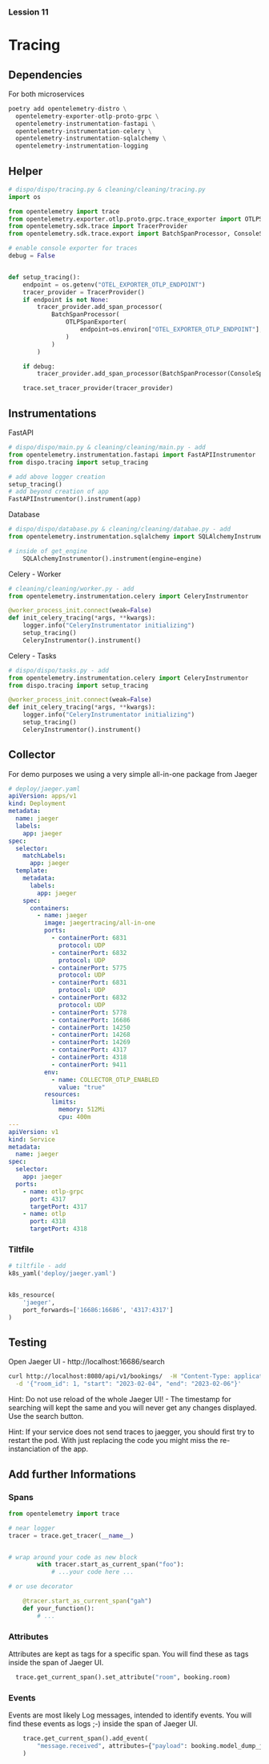 ### Lession 11

# Tracing

## Dependencies

For both microservices

```python
poetry add opentelemetry-distro \
  opentelemetry-exporter-otlp-proto-grpc \
  opentelemetry-instrumentation-fastapi \
  opentelemetry-instrumentation-celery \
  opentelemetry-instrumentation-sqlalchemy \
  opentelemetry-instrumentation-logging

```

## Helper

```python
# dispo/dispo/tracing.py & cleaning/cleaning/tracing.py
import os

from opentelemetry import trace
from opentelemetry.exporter.otlp.proto.grpc.trace_exporter import OTLPSpanExporter
from opentelemetry.sdk.trace import TracerProvider
from opentelemetry.sdk.trace.export import BatchSpanProcessor, ConsoleSpanExporter

# enable console exporter for traces
debug = False


def setup_tracing():
    endpoint = os.getenv("OTEL_EXPORTER_OTLP_ENDPOINT")
    tracer_provider = TracerProvider()
    if endpoint is not None:
        tracer_provider.add_span_processor(
            BatchSpanProcessor(
                OTLPSpanExporter(
                    endpoint=os.environ["OTEL_EXPORTER_OTLP_ENDPOINT"],
                )
            )
        )

    if debug:
        tracer_provider.add_span_processor(BatchSpanProcessor(ConsoleSpanExporter()))

    trace.set_tracer_provider(tracer_provider)
```

## Instrumentations

FastAPI

```python
# dispo/dispo/main.py & cleaning/cleaning/main.py - add
from opentelemetry.instrumentation.fastapi import FastAPIInstrumentor
from dispo.tracing import setup_tracing

# add above logger creation
setup_tracing()
# add beyond creation of app
FastAPIInstrumentor().instrument(app)
```

Database

```python
# dispo/dispo/database.py & cleaning/cleaning/databae.py - add
from opentelemetry.instrumentation.sqlalchemy import SQLAlchemyInstrumentor

# inside of get_engine
    SQLAlchemyInstrumentor().instrument(engine=engine)
```

Celery - Worker

```python
# cleaning/cleaning/worker.py - add
from opentelemetry.instrumentation.celery import CeleryInstrumentor

@worker_process_init.connect(weak=False)
def init_celery_tracing(*args, **kwargs):
    logger.info("CeleryInstrumentator initializing")
    setup_tracing()
    CeleryInstrumentor().instrument()
```

Celery - Tasks

```python
# dispo/dispo/tasks.py - add
from opentelemetry.instrumentation.celery import CeleryInstrumentor
from dispo.tracing import setup_tracing

@worker_process_init.connect(weak=False)
def init_celery_tracing(*args, **kwargs):
    logger.info("CeleryInstrumentator initializing")
    setup_tracing()
    CeleryInstrumentor().instrument()
```

## Collector

For demo purposes we using a very simple all-in-one package from Jaeger

```yaml
# deploy/jaeger.yaml
apiVersion: apps/v1
kind: Deployment
metadata:
  name: jaeger
  labels:
    app: jaeger
spec:
  selector:
    matchLabels:
      app: jaeger
  template:
    metadata:
      labels:
        app: jaeger
    spec:
      containers:
        - name: jaeger
          image: jaegertracing/all-in-one
          ports:
            - containerPort: 6831
              protocol: UDP
            - containerPort: 6832
              protocol: UDP
            - containerPort: 5775
              protocol: UDP
            - containerPort: 6831
              protocol: UDP
            - containerPort: 6832
              protocol: UDP
            - containerPort: 5778
            - containerPort: 16686
            - containerPort: 14250
            - containerPort: 14268
            - containerPort: 14269
            - containerPort: 4317
            - containerPort: 4318
            - containerPort: 9411
          env:
            - name: COLLECTOR_OTLP_ENABLED
              value: "true"
          resources:
            limits:
              memory: 512Mi
              cpu: 400m
---
apiVersion: v1
kind: Service
metadata:
  name: jaeger
spec:
  selector:
    app: jaeger
  ports:
    - name: otlp-grpc
      port: 4317
      targetPort: 4317
    - name: otlp
      port: 4318
      targetPort: 4318
```

### Tiltfile

```python
# tiltfile - add
k8s_yaml('deploy/jaeger.yaml')


k8s_resource(
    'jaeger',
    port_forwards=['16686:16686', '4317:4317']
)


```

## Testing

Open Jaeger UI - http://localhost:16686/search

```bash
curl http://localhost:8080/api/v1/bookings/  -H "Content-Type: application/json" \
  -d '{"room_id": 1, "start": "2023-02-04", "end": "2023-02-06"}'
```

Hint: Do not use reload of the whole Jaeger UI! - The timestamp for searching will kept the same and you will never get any changes displayed. Use the search button.

Hint: If your service does not send traces to jaegger, you should first try to restart the pod. With just replacing the code you might miss the re-instanciation of the app.


## Add further Informations

### Spans

```python
from opentelemetry import trace

# near logger
tracer = trace.get_tracer(__name__)


# wrap around your code as new block
        with tracer.start_as_current_span("foo"):
            # ...your code here ...

# or use decorator

    @tracer.start_as_current_span("gah")
    def your_function():
        # ...
```

### Attributes

Attributes are kept as tags for a specific span. You will find these as tags inside the span of Jaeger UI.

```python
  trace.get_current_span().set_attribute("room", booking.room)
```

### Events

Events are most likely Log messages, intended to identify events. You will find these events as logs ;-) inside the span of Jaeger UI.

```python
    trace.get_current_span().add_event(
        "message.received", attributes={"payload": booking.model_dump_json()}
    )
```